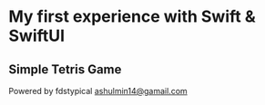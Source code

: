 # My first experience with Swift & SwiftUI

## Simple Tetris Game

Powered by fdstypical <ashulmin14@gamail.com>
